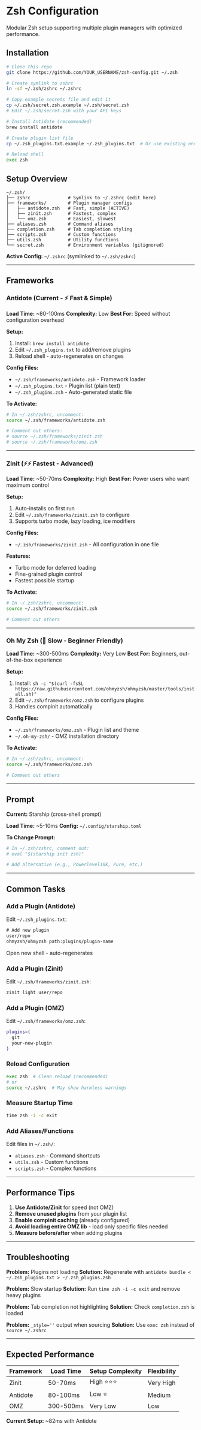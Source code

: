 # Zsh Configuration

Modular Zsh setup supporting multiple plugin managers with optimized performance.

## Installation

```bash
# Clone this repo
git clone https://github.com/YOUR_USERNAME/zsh-config.git ~/.zsh

# Create symlink to zshrc
ln -sf ~/.zsh/zshrc ~/.zshrc

# Copy example secrets file and edit it
cp ~/.zsh/secret.zsh.example ~/.zsh/secret.zsh
# Edit ~/.zsh/secret.zsh with your API keys

# Install Antidote (recommended)
brew install antidote

# Create plugin list file
cp ~/.zsh_plugins.txt.example ~/.zsh_plugins.txt  # Or use existing one

# Reload shell
exec zsh
```

## Setup Overview

```
~/.zsh/
├── zshrc              # Symlink to ~/.zshrc (edit here)
├── frameworks/        # Plugin manager configs
│   ├── antidote.zsh   # Fast, simple (ACTIVE)
│   ├── zinit.zsh      # Fastest, complex
│   └── omz.zsh        # Easiest, slowest
├── aliases.zsh        # Command aliases
├── completion.zsh     # Tab completion styling
├── scripts.zsh        # Custom functions
├── utils.zsh          # Utility functions
└── secret.zsh         # Environment variables (gitignored)
```

**Active Config:** `~/.zshrc` (symlinked to `~/.zsh/zshrc`)

---

## Frameworks

### Antidote (Current - ⚡ Fast & Simple)

**Load Time:** ~80-100ms
**Complexity:** Low
**Best For:** Speed without configuration overhead

**Setup:**
1. Install: `brew install antidote`
2. Edit `~/.zsh_plugins.txt` to add/remove plugins
3. Reload shell - auto-regenerates on changes

**Config Files:**
- `~/.zsh/frameworks/antidote.zsh` - Framework loader
- `~/.zsh_plugins.txt` - Plugin list (plain text)
- `~/.zsh_plugins.zsh` - Auto-generated static file

**To Activate:**
```zsh
# In ~/.zsh/zshrc, uncomment:
source ~/.zsh/frameworks/antidote.zsh

# Comment out others:
# source ~/.zsh/frameworks/zinit.zsh
# source ~/.zsh/frameworks/omz.zsh
```

---

### Zinit (⚡⚡ Fastest - Advanced)

**Load Time:** ~50-70ms
**Complexity:** High
**Best For:** Power users who want maximum control

**Setup:**
1. Auto-installs on first run
2. Edit `~/.zsh/frameworks/zinit.zsh` to configure
3. Supports turbo mode, lazy loading, ice modifiers

**Config Files:**
- `~/.zsh/frameworks/zinit.zsh` - All configuration in one file

**Features:**
- Turbo mode for deferred loading
- Fine-grained plugin control
- Fastest possible startup

**To Activate:**
```zsh
# In ~/.zsh/zshrc, uncomment:
source ~/.zsh/frameworks/zinit.zsh

# Comment out others
```

---

### Oh My Zsh (🐌 Slow - Beginner Friendly)

**Load Time:** ~300-500ms
**Complexity:** Very Low
**Best For:** Beginners, out-of-the-box experience

**Setup:**
1. Install: `sh -c "$(curl -fsSL https://raw.githubusercontent.com/ohmyzsh/ohmyzsh/master/tools/install.sh)"`
2. Edit `~/.zsh/frameworks/omz.zsh` to configure plugins
3. Handles compinit automatically

**Config Files:**
- `~/.zsh/frameworks/omz.zsh` - Plugin list and theme
- `~/.oh-my-zsh/` - OMZ installation directory

**To Activate:**
```zsh
# In ~/.zsh/zshrc, uncomment:
source ~/.zsh/frameworks/omz.zsh

# Comment out others
```

---

## Prompt

**Current:** Starship (cross-shell prompt)

**Load Time:** ~5-10ms
**Config:** `~/.config/starship.toml`

**To Change Prompt:**
```zsh
# In ~/.zsh/zshrc, comment out:
# eval "$(starship init zsh)"

# Add alternative (e.g., Powerlevel10k, Pure, etc.)
```

---

## Common Tasks

### Add a Plugin (Antidote)
Edit `~/.zsh_plugins.txt`:
```txt
# Add new plugin
user/repo
ohmyzsh/ohmyzsh path:plugins/plugin-name
```
Open new shell - auto-regenerates

### Add a Plugin (Zinit)
Edit `~/.zsh/frameworks/zinit.zsh`:
```zsh
zinit light user/repo
```

### Add a Plugin (OMZ)
Edit `~/.zsh/frameworks/omz.zsh`:
```zsh
plugins=(
  git
  your-new-plugin
)
```

### Reload Configuration
```zsh
exec zsh  # Clean reload (recommended)
# or
source ~/.zshrc  # May show harmless warnings
```

### Measure Startup Time
```zsh
time zsh -i -c exit
```

### Add Aliases/Functions
Edit files in `~/.zsh/`:
- `aliases.zsh` - Command shortcuts
- `utils.zsh` - Custom functions
- `scripts.zsh` - Complex functions

---

## Performance Tips

1. **Use Antidote/Zinit** for speed (not OMZ)
2. **Remove unused plugins** from your plugin list
3. **Enable compinit caching** (already configured)
4. **Avoid loading entire OMZ lib** - load only specific files needed
5. **Measure before/after** when adding plugins

---

## Troubleshooting

**Problem:** Plugins not loading
**Solution:** Regenerate with `antidote bundle < ~/.zsh_plugins.txt > ~/.zsh_plugins.zsh`

**Problem:** Slow startup
**Solution:** Run `time zsh -i -c exit` and remove heavy plugins

**Problem:** Tab completion not highlighting
**Solution:** Check `completion.zsh` is loaded

**Problem:** `_style=''` output when sourcing
**Solution:** Use `exec zsh` instead of `source ~/.zshrc`

---

## Expected Performance

| Framework | Load Time | Setup Complexity | Flexibility |
|-----------|-----------|------------------|-------------|
| Zinit     | 50-70ms   | High ⭐⭐⭐       | Very High   |
| Antidote  | 80-100ms  | Low ⭐           | Medium      |
| OMZ       | 300-500ms | Very Low         | Low         |

**Current Setup:** ~82ms with Antidote